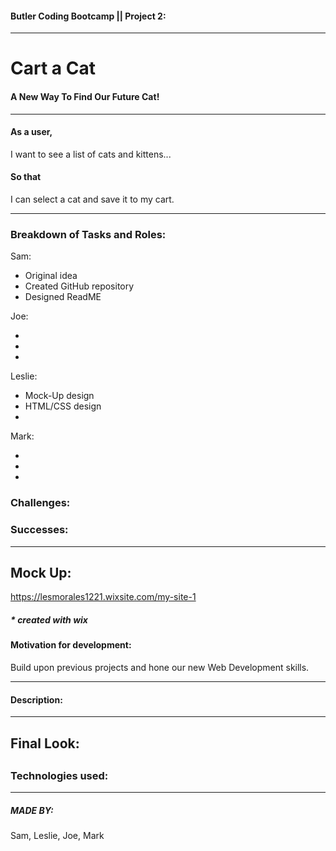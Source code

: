 #### Butler Coding Bootcamp || Project 2:

---

# Cart a Cat

#### A New Way To Find Our Future Cat!

---

#### As a user,

I want to see a list of cats and kittens...

#### So that

I can select a cat and save it to my cart.

---

### Breakdown of Tasks and Roles:


Sam:

- Original idea
- Created GitHub repository
- Designed ReadME


Joe:

- 
- 
- 

Leslie:

- Mock-Up design
- HTML/CSS design
- 

Mark:

- 
- 
- 

### Challenges:



### Successes:


---

## Mock Up:

https://lesmorales1221.wixsite.com/my-site-1

##### \* created with wix

#### Motivation for development:

Build upon previous projects and hone our new Web Development skills.

---

#### Description:



---

## Final Look:




## 

### Technologies used:



---

##### MADE BY:
Sam, Leslie, Joe, Mark
